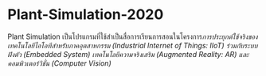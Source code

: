 # Plant-Simulation-2020
Plant Simulation เป็นโปรแกรมที่ใช้สำเป็นสื่อการเรียนการสอนในโครงการ*การประยุกต์ใช้จริงของเทคโนโลยีไอโอทีสำหรับภาคอุตสาหกรรม (Industrial Internet of Things: IIoT) ร่วมกับระบบฝังตัว (Embedded System) เทคโนโลยีความจริงเสริม (Augmented Reality: AR) และคอมพิวเตอร์วิชั่น (Computer Vision)*
